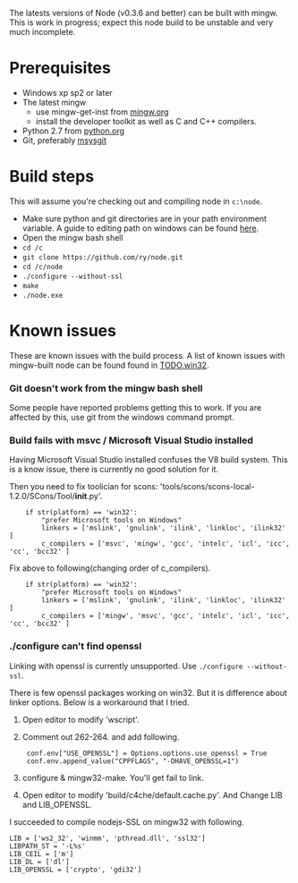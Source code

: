 The latests versions of Node (v0.3.6 and better) can be built with mingw. This is work in progress; expect this node build to be unstable and very much incomplete.

# Prerequisites

* Windows xp sp2 or later
* The latest mingw
  * use mingw-get-inst from [mingw.org](http://www.mingw.org/wiki/InstallationHOWTOforMinGW)
  * install the developer toolkit as well as C and C++ compilers.
* Python 2.7 from [python.org](http://www.python.org/download/)
* Git, preferably [msysgit](http://code.google.com/p/msysgit/)

# Build steps

This will assume you're checking out and compiling node in `c:\node`.

* Make sure python and git directories are in your path environment variable. 
  A guide to editing path on windows can be found [here](http://www.java.com/en/download/help/path.xml).
* Open the mingw bash shell
* `cd /c`
* `git clone https://github.com/ry/node.git`
* `cd /c/node`
* `./configure --without-ssl`
* `make`
* `./node.exe`

# Known issues

These are known issues with the build process. A list of known issues with mingw-built node can be found found in [TODO.win32](https://github.com/ry/node/raw/master/TODO.win32).

### Git doesn't work from the mingw bash shell
Some people have reported problems getting this to work. If you are affected by this, use git from the windows command prompt.

### Build fails with msvc / Microsoft Visual Studio installed
Having Microsoft Visual Studio installed confuses the V8 build system. This is a know issue, there is currently no good solution for it.

Then you need to fix toolician for scons: 'tools/scons/scons-local-1.2.0/SCons/Tool/__init__.py'.

        if str(platform) == 'win32':
            "prefer Microsoft tools on Windows"
            linkers = ['mslink', 'gnulink', 'ilink', 'linkloc', 'ilink32' ]
            c_compilers = ['msvc', 'mingw', 'gcc', 'intelc', 'icl', 'icc', 'cc', 'bcc32' ]

Fix above to following(changing order of c_compilers).

        if str(platform) == 'win32':
            "prefer Microsoft tools on Windows"
            linkers = ['mslink', 'gnulink', 'ilink', 'linkloc', 'ilink32' ]
            c_compilers = ['mingw', 'msvc', 'gcc', 'intelc', 'icl', 'icc', 'cc', 'bcc32' ]


### ./configure can't find openssl
Linking with openssl is currently unsupported. Use `./configure --without-ssl`.

There is few openssl packages working on win32. But it is difference about linker options.
Below is a workaround that I tried.

1. Open editor to modify 'wscript'.
2. Comment out 262-264. and add following.

        conf.env["USE_OPENSSL"] = Options.options.use_openssl = True
        conf.env.append_value("CPPFLAGS", "-DHAVE_OPENSSL=1")

3. configure & mingw32-make. You'll get fail to link.
4. Open editor to modify 'build/c4che/default.cache.py'. And Change LIB and LIB_OPENSSL.

  I succeeded to compile nodejs-SSL on mingw32 with following.

    LIB = ['ws2_32', 'winmm', 'pthread.dll', 'ssl32']
    LIBPATH_ST = '-L%s'
    LIB_CEIL = ['m']
    LIB_DL = ['dl']
    LIB_OPENSSL = ['crypto', 'gdi32']

